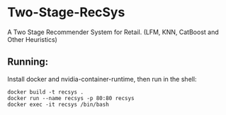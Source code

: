 # Two-Stage-RecSys
A Two Stage Recommender System for Retail. (LFM, KNN, CatBoost and Other Heuristics)


## Running:
Install docker and nvidia-container-runtime, then run in the shell:

```commandline
docker build -t recsys .
docker run --name recsys -p 80:80 recsys
docker exec -it recsys /bin/bash
```

